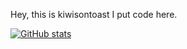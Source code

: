Hey, this is kiwisontoast
I put code here.


[![GitHub stats](https://github-readme-stats.vercel.app/api?username=kiwisontoast&count_private=true)](https://github.com/anuraghazra/github-readme-stats)

